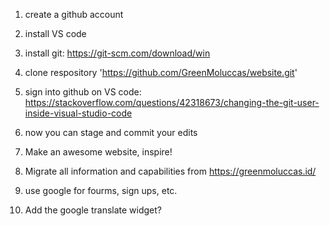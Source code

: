 1) create a github account

2) install VS code

3) install git: https://git-scm.com/download/win

4) clone respository 'https://github.com/GreenMoluccas/website.git'

5) sign into github on VS code: https://stackoverflow.com/questions/42318673/changing-the-git-user-inside-visual-studio-code

6) now you can stage and commit your edits

7) Make an awesome website, inspire!
8) Migrate all information and capabilities from https://greenmoluccas.id/
9) use google for fourms, sign ups, etc.

10) Add the google translate widget?
